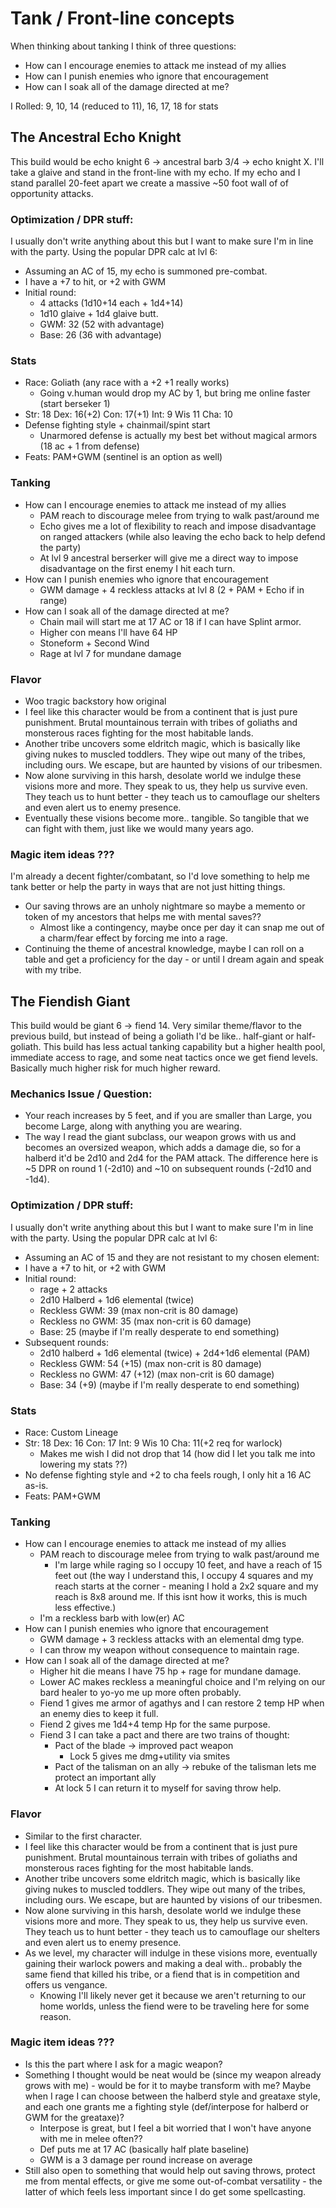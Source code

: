 # Tank / Front-line concepts

When thinking about tanking I think of three questions:
- How can I encourage enemies to attack me instead of my allies
- How can I punish enemies who ignore that encouragement
- How can I soak all of the damage directed at me?

I Rolled: 9, 10, 14 (reduced to 11), 16, 17, 18 for stats


## The Ancestral Echo Knight
This build would be echo knight 6 -> ancestral barb 3/4 -> echo knight X. I'll take a glaive and stand in the front-line with my echo. If my echo and I stand parallel 20-feet apart we create a massive ~50 foot wall of of opportunity attacks.

### Optimization / DPR stuff:
I usually don't write anything about this but I want to make sure I'm in line with the party. Using the popular DPR calc at lvl 6:
- Assuming an AC of 15, my echo is summoned pre-combat.
- I have a +7 to hit, or +2 with GWM
- Initial round:
    - 4 attacks (1d10+14 each + 1d4+14)
    - 1d10 glaive + 1d4 glaive butt.
    - GWM: 32 (52 with advantage)
    - Base: 26 (36 with advantage)

### Stats
- Race: Goliath (any race with a +2 +1 really works)
    - Going v.human would drop my AC by 1, but bring me online faster (start berseker 1)
- Str: 18 Dex: 16(+2) Con: 17(+1) Int: 9 Wis 11 Cha: 10
- Defense fighting style + chainmail/spint start
    - Unarmored defense is actually my best bet without magical armors (18 ac + 1 from defense)
- Feats: PAM+GWM (sentinel is an option as well)

### Tanking
- How can I encourage enemies to attack me instead of my allies
    - PAM reach to discourage melee from trying to walk past/around me
    - Echo gives me a lot of flexibility to reach and impose disadvantage on ranged attackers (while also leaving the echo back to help defend the party)
    - At lvl 9 ancestral berserker will give me a direct way to impose disadvantage on the first enemy I hit each turn.
- How can I punish enemies who ignore that encouragement
    - GWM damage + 4 reckless attacks at lvl 8 (2 + PAM + Echo if in range)
- How can I soak all of the damage directed at me?
    - Chain mail will start me at 17 AC or 18 if I can have Splint armor.
    - Higher con means I'll have 64 HP
    - Stoneform + Second Wind
    - Rage at lvl 7 for mundane damage

### Flavor
- Woo tragic backstory how original
- I feel like this character would be from a continent that is just pure punishment. Brutal mountainous terrain with tribes of goliaths and monsterous races fighting for the most habitable lands.
- Another tribe uncovers some eldritch magic, which is basically like giving nukes to muscled toddlers. They wipe out many of the tribes, including ours. We escape, but are haunted by visions of our tribesmen.
- Now alone surviving in this harsh, desolate world we indulge these visions more and more. They speak to us, they help us survive even. They teach us to hunt better - they teach us to camouflage our shelters and even alert us to enemy presence.
- Eventually these visions become more.. tangible. So tangible that we can fight with them, just like we would many years ago.

### Magic item ideas ???
I'm already a decent fighter/combatant, so I'd love something to help me tank better or help the party in ways that are not just hitting things.
- Our saving throws are an unholy nightmare so maybe a memento or token of my ancestors that helps me with mental saves??
    - Almost like a contingency, maybe once per day it can snap me out of a charm/fear effect by forcing me into a rage.
- Continuing the theme of ancestral knowledge, maybe I can roll on a table and get a proficiency for the day - or until I dream again and speak with my tribe.

## The Fiendish Giant
This build would be giant 6 -> fiend 14. Very similar theme/flavor to the previous build, but instead of being a goliath I'd be like.. half-giant or half-goliath. 
This build has less actual tanking capability but a higher health pool, immediate access to rage, and some neat tactics once we get fiend levels. Basically much higher risk for much higher reward.

### Mechanics Issue / Question:
- Your reach increases by 5 feet, and if you are smaller than Large, you become Large, along with anything you are wearing.
- The way I read the giant subclass, our weapon grows with us and becomes an oversized weapon, which adds a damage die, so for a halberd it'd be 2d10 and 2d4 for the PAM attack. The difference here is ~5 DPR on round 1 (-2d10) and ~10 on subsequent rounds (-2d10 and -1d4).

### Optimization / DPR stuff:
I usually don't write anything about this but I want to make sure I'm in line with the party. Using the popular DPR calc at lvl 6:
- Assuming an AC of 15 and they are not resistant to my chosen element:
- I have a +7 to hit, or +2 with GWM
- Initial round:
    - rage + 2 attacks
    - 2d10 Halberd + 1d6 elemental (twice)
    - Reckless GWM: 39 (max non-crit is 80 damage)
    - Reckless no GWM: 35 (max non-crit is 60 damage)
    - Base: 25 (maybe if I'm really desperate to end something)
- Subsequent rounds: 
    - 2d10 halberd + 1d6 elemental (twice) + 2d4+1d6 elemental (PAM)
    - Reckless GWM: 54 (+15) (max non-crit is 80 damage)
    - Reckless no GWM: 47 (+12) (max non-crit is 60 damage)
    - Base: 34 (+9) (maybe if I'm really desperate to end something)

### Stats
- Race: Custom Lineage
- Str: 18 Dex: 16 Con: 17 Int: 9 Wis 10 Cha: 11(+2 req for warlock)
    - Makes me wish I did not drop that 14 (how did I let you talk me into lowering my stats ??)
- No defense fighting style and +2 to cha feels rough, I only hit a 16 AC as-is.
- Feats: PAM+GWM

### Tanking
- How can I encourage enemies to attack me instead of my allies
    - PAM reach to discourage melee from trying to walk past/around me
        - I'm large while raging so I occupy 10 feet, and have a reach of 15 feet out (the way I understand this, I occupy 4 squares and my reach starts at the corner - meaning I hold a 2x2 square and my reach is 8x8 around me. If this isnt how it works, this is much less effective.)
    - I'm a reckless barb with low(er) AC
- How can I punish enemies who ignore that encouragement
    - GWM damage + 3 reckless attacks with an elemental dmg type.
    - I can throw my weapon without consequence to maintain rage.
- How can I soak all of the damage directed at me?
    - Higher hit die means I have 75 hp + rage for mundane damage.
    - Lower AC makes reckless a meaningful choice and I'm relying on our bard healer to yo-yo me up more often probably.
    - Fiend 1 gives me armor of agathys and I can restore 2 temp HP when an enemy dies to keep it full.
    - Fiend 2 gives me 1d4+4 temp Hp for the same purpose.
    - Fiend 3 I can take a pact and there are two trains of thought:
        - Pact of the blade -> improved pact weapon
            - Lock 5 gives me dmg+utility via smites
        - Pact of the talisman on an ally -> rebuke of the talisman lets me protect an important ally
        - At lock 5 I can return it to myself for saving throw help.

### Flavor
- Similar to the first character.
- I feel like this character would be from a continent that is just pure punishment. Brutal mountainous terrain with tribes of goliaths and monsterous races fighting for the most habitable lands.
- Another tribe uncovers some eldritch magic, which is basically like giving nukes to muscled toddlers. They wipe out many of the tribes, including ours. We escape, but are haunted by visions of our tribesmen.
- Now alone surviving in this harsh, desolate world we indulge these visions more and more. They speak to us, they help us survive even. They teach us to hunt better - they teach us to camouflage our shelters and even alert us to enemy presence.
- As we level, my character will indulge in these visions more, eventually gaining their warlock powers and making a deal with.. probably the same fiend that killed his tribe, or a fiend that is in competition and offers us vengance.
    - Knowing I'll likely never get it because we aren't returning to our home worlds, unless the fiend were to be traveling here for some reason.

### Magic item ideas ???
- Is this the part where I ask for a magic weapon?
- Something I thought would be neat would be (since my weapon already grows with me) - would be for it to maybe transform with me? Maybe when I rage I can choose between the halberd style and greataxe style, and each one grants me a fighting style (def/interpose for halberd or GWM for the greataxe)?
    - Interpose is great, but I feel a bit worried that I won't have anyone with me in melee often??
    - Def puts me at 17 AC (basically half plate baseline)
    - GWM is a 3 damage per round increase on average
- Still also open to something that would help out saving throws, protect me from mental effects, or give me some out-of-combat versatility - the latter of which feels less important since I do get some spellcasting.
